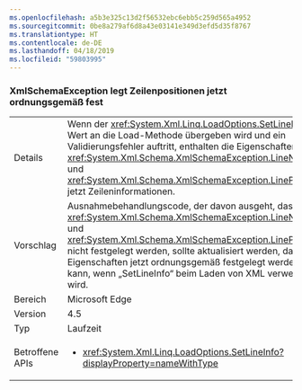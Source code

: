 ```yaml
---
ms.openlocfilehash: a5b3e325c13d2f56532ebc6ebb5c259d565a4952
ms.sourcegitcommit: 0be8a279af6d8a43e03141e349d3efd5d35f8767
ms.translationtype: HT
ms.contentlocale: de-DE
ms.lasthandoff: 04/18/2019
ms.locfileid: "59803995"
---
```

### <a name="xmlschemaexception-now-sets-line-positions-properly"></a>XmlSchemaException legt Zeilenpositionen jetzt ordnungsgemäß fest

|   |   |
|---|---|
|Details|Wenn der <xref:System.Xml.Linq.LoadOptions.SetLineInfo>-Wert an die Load-Methode übergeben wird und ein Validierungsfehler auftritt, enthalten die Eigenschaften <xref:System.Xml.Schema.XmlSchemaException.LineNumber> und <xref:System.Xml.Schema.XmlSchemaException.LinePosition> jetzt Zeileninformationen.|
|Vorschlag|Ausnahmebehandlungscode, der davon ausgeht, dass <xref:System.Xml.Schema.XmlSchemaException.LineNumber> und <xref:System.Xml.Schema.XmlSchemaException.LinePosition> nicht festgelegt werden, sollte aktualisiert werden, da diese Eigenschaften jetzt ordnungsgemäß festgelegt werden kann, wenn „SetLineInfo“ beim Laden von XML verwendet wird.|
|Bereich|Microsoft Edge|
|Version|4.5|
|Typ|Laufzeit|
|Betroffene APIs|<ul><li><xref:System.Xml.Linq.LoadOptions.SetLineInfo?displayProperty=nameWithType></li></ul>|
